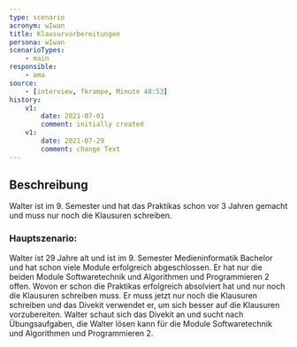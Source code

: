 ```yaml
---
type: scenario
acronym: wIwan
title: Klausurvorbereitungen
persona: wIwan
scenarioTypes:
    - main
responsible:
    - ama
source:
    - [interview, fkrampe, Minute 48:53]
history:
    v1:
        date: 2021-07-01
        comment: initially created
    v1:
        date: 2021-07-29
        comment: change Text
---
```


## Beschreibung
Walter ist im 9. Semester und hat das Praktikas schon vor 3 Jahren gemacht und muss nur noch die Klausuren schreiben.

### Hauptszenario:
Walter ist 29 Jahre alt und ist im 9. Semester Medieninformatik Bachelor und hat schon viele Module erfolgreich abgeschlossen. Er hat nur die beiden Module Softwaretechnik und Algorithmen und Programmieren 2 offen. Wovon er schon die Praktikas erfolgreich absolviert hat und nur noch die Klausuren schreiben muss.
Er muss jetzt nur noch die Klausuren schreiben und das Divekit verwendet er, um sich besser auf die Klausuren vorzubereiten. 
Walter schaut sich das Divekit an und sucht nach Übungsaufgaben, die Walter lösen kann für die Module Softwaretechnik und Algorithmen und Programmieren 2.

